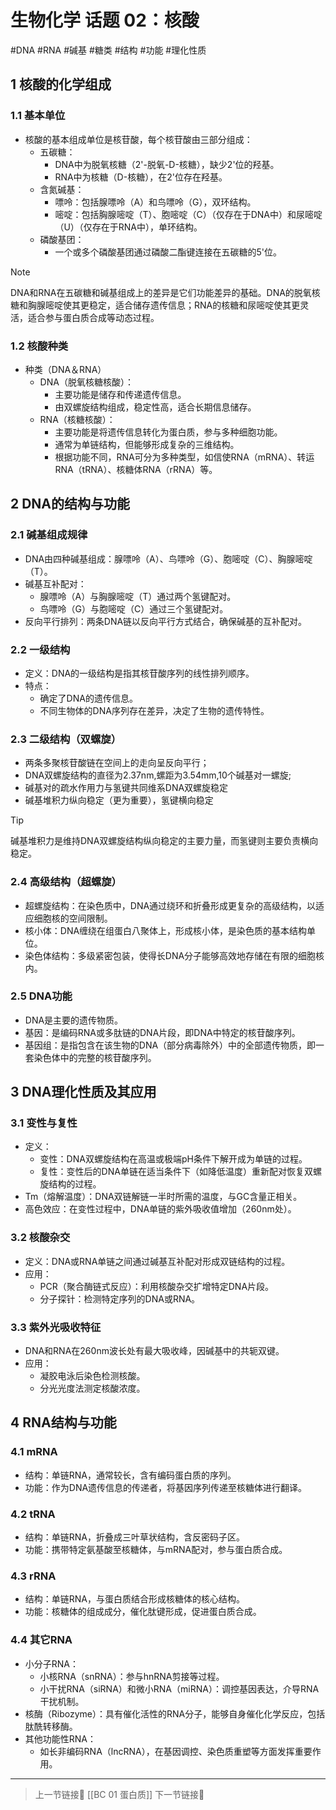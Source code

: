 #  生物化学 话题 02：核酸
#DNA #RNA #碱基 #糖类 #结构 #功能 #理化性质

## 1 核酸的化学组成

### 1.1 基本单位

- 核酸的基本组成单位是核苷酸，每个核苷酸由三部分组成：
    - 五碳糖：
        - DNA中为脱氧核糖（2'-脱氧-D-核糖），缺少2'位的羟基。
        - RNA中为核糖（D-核糖），在2'位存在羟基。
    - 含氮碱基：
        - 嘌呤：包括腺嘌呤（A）和鸟嘌呤（G），双环结构。
        - 嘧啶：包括胸腺嘧啶（T）、胞嘧啶（C）（仅存在于DNA中）和尿嘧啶（U）（仅存在于RNA中），单环结构。
    - 磷酸基团：
        - 一个或多个磷酸基团通过磷酸二酯键连接在五碳糖的5'位。

> [!NOTE]  
> DNA和RNA在五碳糖和碱基组成上的差异是它们功能差异的基础。DNA的脱氧核糖和胸腺嘧啶使其更稳定，适合储存遗传信息；RNA的核糖和尿嘧啶使其更灵活，适合参与蛋白质合成等动态过程。

### 1.2 核酸种类

- 种类（DNA＆RNA）
    - DNA（脱氧核糖核酸）：
        - 主要功能是储存和传递遗传信息。
        - 由双螺旋结构组成，稳定性高，适合长期信息储存。
    - RNA（核糖核酸）：
        - 主要功能是将遗传信息转化为蛋白质，参与多种细胞功能。
        - 通常为单链结构，但能够形成复杂的三维结构。
        - 根据功能不同，RNA可分为多种类型，如信使RNA（mRNA）、转运RNA（tRNA）、核糖体RNA（rRNA）等。

## 2 DNA的结构与功能

### 2.1 碱基组成规律

- DNA由四种碱基组成：腺嘌呤（A）、鸟嘌呤（G）、胞嘧啶（C）、胸腺嘧啶（T）。
- 碱基互补配对：
    - 腺嘌呤（A）与胸腺嘧啶（T）通过两个氢键配对。
    - 鸟嘌呤（G）与胞嘧啶（C）通过三个氢键配对。
- 反向平行排列：两条DNA链以反向平行方式结合，确保碱基的互补配对。

### 2.2 一级结构

- 定义：DNA的一级结构是指其核苷酸序列的线性排列顺序。
- 特点：
    - 确定了DNA的遗传信息。
    - 不同生物体的DNA序列存在差异，决定了生物的遗传特性。

### 2.3 二级结构（双螺旋）

- 两条多聚核苷酸链在空间上的走向呈反向平行；
- DNA双螺旋结构的直径为2.37nm,螺距为3.54mm,10个碱基对一螺旋;
- 碱基对的疏水作用力与氢键共同维系DNA双螺旋稳定
- 碱基堆积力纵向稳定（更为重要），氢键横向稳定

> [!TIP]  
> 碱基堆积力是维持DNA双螺旋结构纵向稳定的主要力量，而氢键则主要负责横向稳定。

### 2.4 高级结构（超螺旋）

- 超螺旋结构：在染色质中，DNA通过绕环和折叠形成更复杂的高级结构，以适应细胞核的空间限制。
- 核小体：DNA缠绕在组蛋白八聚体上，形成核小体，是染色质的基本结构单位。
- 染色体结构：多级紧密包装，使得长DNA分子能够高效地存储在有限的细胞核内。

### 2.5 DNA功能

- DNA是主要的遗传物质。
- 基因：是编码RNA或多肽链的DNA片段，即DNA中特定的核苷酸序列。
- 基因组：是指包含在该生物的DNA（部分病毒除外）中的全部遗传物质，即一套染色体中的完整的核苷酸序列。

## 3 DNA理化性质及其应用

### 3.1 变性与复性

- 定义：
    - 变性：DNA双螺旋结构在高温或极端pH条件下解开成为单链的过程。
    - 复性：变性后的DNA单链在适当条件下（如降低温度）重新配对恢复双螺旋结构的过程。
- Tm（熔解温度）：DNA双链解链一半时所需的温度，与GC含量正相关。
- 高色效应：在变性过程中，DNA单链的紫外吸收值增加（260nm处）。

### 3.2 核酸杂交

- 定义：DNA或RNA单链之间通过碱基互补配对形成双链结构的过程。
- 应用：
    - PCR（聚合酶链式反应）：利用核酸杂交扩增特定DNA片段。
    - 分子探针：检测特定序列的DNA或RNA。

### 3.3 紫外光吸收特征

- DNA和RNA在260nm波长处有最大吸收峰，因碱基中的共轭双键。
- 应用：
    - 凝胶电泳后染色检测核酸。
    - 分光光度法测定核酸浓度。

## 4 RNA结构与功能

### 4.1 mRNA

- 结构：单链RNA，通常较长，含有编码蛋白质的序列。
- 功能：作为DNA遗传信息的传递者，将基因序列传递至核糖体进行翻译。

### 4.2 tRNA

- 结构：单链RNA，折叠成三叶草状结构，含反密码子区。
- 功能：携带特定氨基酸至核糖体，与mRNA配对，参与蛋白质合成。

### 4.3 rRNA

- 结构：单链RNA，与蛋白质结合形成核糖体的核心结构。
- 功能：核糖体的组成成分，催化肽键形成，促进蛋白质合成。

### 4.4 其它RNA

- 小分子RNA：
    - 小核RNA（snRNA）：参与hnRNA剪接等过程。
    - 小干扰RNA（siRNA）和微小RNA（miRNA）：调控基因表达，介导RNA干扰机制。
- 核酶（Ribozyme）：具有催化活性的RNA分子，能够自身催化化学反应，包括肽酰转移酶。
- 其他功能性RNA：
    - 如长非编码RNA（lncRNA），在基因调控、染色质重塑等方面发挥重要作用。

---

> 上一节链接🔗 [[BC 01 蛋白质]]
> 下一节链接🔗 
